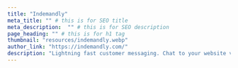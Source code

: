 ```yaml
---
title: "Indemandly"
meta_title: "" # this is for SEO title
meta_description:  "" # this is for SEO description
page_heading: "" # this is for h1 tag
thumbnail: "resources/indemandly.webp"
author_link: "https://indemandly.com/"
description: "Lightning fast customer messaging. Chat to your website visitors in real-time, manage leads, and increase sales - all with indemandly"
---
```

